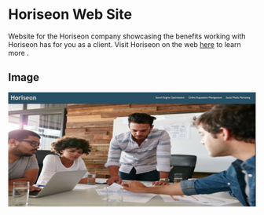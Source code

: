 # Horiseon Web Site

Website for the Horiseon company showcasing the benefits working with Horiseon has for you as a client.  Visit Horiseon on the web [here](https://caeldeth.github.io/horiseon-web/#social-media-marketing) to learn more .

## Image
![Horiseon Website preview](./assets/images/Capture.jpg "Horiseon Website preview")
